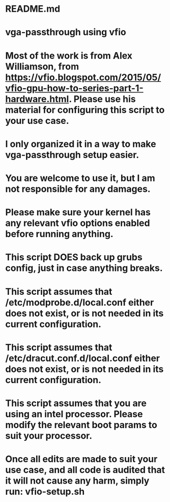 # README.md

# vga-passthrough using vfio
# Most of the work is from Alex Williamson, from https://vfio.blogspot.com/2015/05/vfio-gpu-how-to-series-part-1-hardware.html. Please use his material for configuring this script to your use case.
# I only organized it in a way to make vga-passthrough setup easier.
# You are welcome to use it, but I am not responsible for any damages.

# Please make sure your kernel has any relevant vfio options enabled before running anything.
# This script DOES back up grubs config, just in case anything breaks.
# This script assumes that /etc/modprobe.d/local.conf either does not exist, or is not needed in its current configuration.
# This script assumes that /etc/dracut.conf.d/local.conf either does not exist, or is not needed in its current configuration.
# This script assumes that you are using an intel processor. Please modify the relevant boot params to suit your processor.

# Once all edits are made to suit your use case, and all code is audited that it will not cause any harm, simply run: vfio-setup.sh
